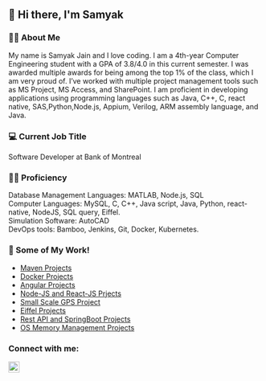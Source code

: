## 👋 Hi there, I'm Samyak
### 🧑🏽 About Me
My name is Samyak Jain and I love coding. I am a 4th-year Computer Engineering student with a GPA of 3.8/4.0 in this current semester. I was awarded multiple awards for being among the top 1% of the class, which I am very proud of. I’ve worked with multiple project management tools such as MS Project, MS Access, and SharePoint. I am proficient in developing applications using programming languages such as Java, C++, C, react native, SAS,Python,Node.js, Appium, Verilog, ARM assembly language, and Java.
### 💻 Current Job Title
Software Developer at Bank of Montreal
### 🧑‍💻 Proficiency
Database Management Languages: MATLAB, Node.js, SQL\
Computer Languages: MySQL, C, C++, Java script, Java, Python, react-native, NodeJS, SQL query, Eiffel.\
Simulation Software: AutoCAD\
DevOps tools: Bamboo, Jenkins, Git, Docker, Kubernetes.

### 📕 Some of My Work!
<!-- PROJECTS:START -->
- [Maven Projects](https://github.com/samyakjain5559/Maven_Projects)          
- [Docker Projects](https://github.com/samyakjain5559/Docker_Projects)
- [Angular Projects](https://github.com/samyakjain5559/Angular_Projects)          
- [Node-JS and React-JS Prjects](https://github.com/samyakjain5559/nodeJS_reactJS_mysql_tweeter)
- [Small Scale GPS Project](https://github.com/samyakjain5559/Small-Scale-GPS-C-Python-project)         
- [Eiffel Projects](https://github.com/samyakjain5559/Eiffel-Projects)
- [Rest API and SpringBoot Projects](https://github.com/samyakjain5559/Rest_Database_Springboot_Project)          
- [OS Memory Management Projects](https://github.com/samyakjain5559/OS_Memory_Management)
<!-- PROJECTS:END -->


### Connect with me:

[<img align="left" alt="codeSTACKr | LinkedIn" width="22px" src="https://cdn.jsdelivr.net/npm/simple-icons@v3/icons/linkedin.svg" />][linkedin]

[linkedin]: https://www.linkedin.com/in/samyakjain-5559/


